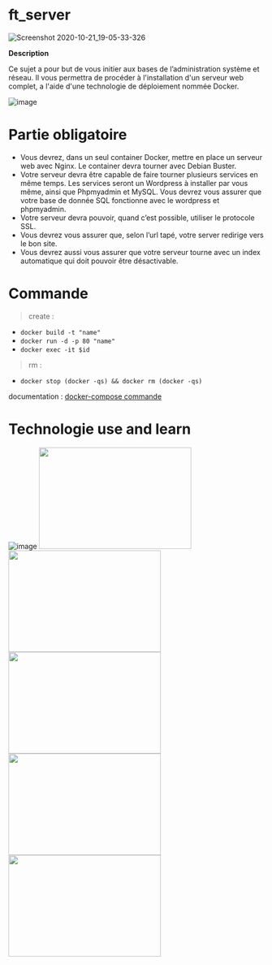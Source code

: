 # ft_server

![Screenshot 2020-10-21_19-05-33-326](https://user-images.githubusercontent.com/45235527/96754056-0d781c00-13d1-11eb-8784-218becc41a82.png)

<strong>Description</strong>

Ce sujet a pour but de vous initier aux bases de l’administration système et réseau. Il vous permettra de procéder à
l'installation d'un serveur web complet, a l'aide d'une technologie de déploiement nommée Docker.

![image](https://user-images.githubusercontent.com/45235527/96755415-fd613c00-13d2-11eb-9e80-ca852dbd7cac.png)


# Partie obligatoire

- Vous devrez, dans un seul container Docker, mettre en place un serveur web avec
Nginx. Le container devra tourner avec Debian Buster.
- Votre serveur devra être capable de faire tourner plusieurs services en même temps.
Les services seront un Wordpress à installer par vous même, ainsi que Phpmyadmin
et MySQL. Vous devrez vous assurer que votre base de donnée SQL fonctionne
avec le wordpress et phpmyadmin.
- Votre serveur devra pouvoir, quand c’est possible, utiliser le protocole SSL.
- Vous devrez vous assurer que, selon l’url tapé, votre server redirige vers le bon
site.
- Vous devrez aussi vous assurer que votre serveur tourne avec un index automatique
qui doit pouvoir être désactivable.


# Commande

> create :
- `docker build -t "name"`
- `docker run -d -p 80 "name"`
- `docker exec -it $id`

> rm :
- `docker stop (docker -qs) && docker rm (docker -qs)`

documentation : <a href="https://www.padok.fr/blog/docker-docker-compose-commandes-connaitre">docker-compose commande</a>


# Technologie use and learn

![image](https://user-images.githubusercontent.com/45235527/96755415-fd613c00-13d2-11eb-9e80-ca852dbd7cac.png) <img src="https://user-images.githubusercontent.com/45235527/96755516-1b2ea100-13d3-11eb-90a5-eef37dc45090.png" width="300" height="200" /> <img src="https://user-images.githubusercontent.com/45235527/96755596-36011580-13d3-11eb-8f1f-3d0df5ca7782.png" width="300" height="200" /> <img src="https://user-images.githubusercontent.com/45235527/96755726-5e890f80-13d3-11eb-9c6b-5ac803a7a5fc.png" width="300" height="200" /> <img src="https://user-images.githubusercontent.com/45235527/96755647-47e2b880-13d3-11eb-918f-e904e959f4f9.png" width="300" height="200" /> <img src="https://user-images.githubusercontent.com/45235527/96904960-1d0e6800-1498-11eb-9ebf-beddaae4bb93.png" width="300" height="200" />
